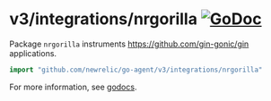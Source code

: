 # v3/integrations/nrgorilla [![GoDoc](https://godoc.org/github.com/newrelic/go-agent/v3/integrations/nrgorilla?status.svg)](https://godoc.org/github.com/newrelic/go-agent/v3/integrations/nrgorilla)

Package `nrgorilla` instruments https://github.com/gin-gonic/gin applications.

```go
import "github.com/newrelic/go-agent/v3/integrations/nrgorilla"
```

For more information, see
[godocs](https://godoc.org/github.com/newrelic/go-agent/v3/integrations/nrgorilla).
